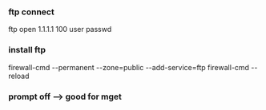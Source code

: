 
### ftp connect
ftp
  open 1.1.1.1 100
  user
  passwd

### install ftp


firewall-cmd --permanent --zone=public --add-service=ftp
firewall-cmd --reload


### prompt off  --> good for mget